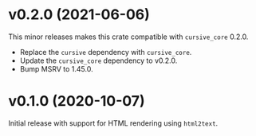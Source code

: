 <!---
SPDX-FileCopyrightText: 2020-2021 Robin Krahl <robin.krahl@ireas.org>
SPDX-License-Identifier: CC0-1.0
-->

# v0.2.0 (2021-06-06)

This minor releases makes this crate compatible with `cursive_core` 0.2.0.

- Replace the `cursive` dependency with `cursive_core`.
- Update the `cursive_core` dependency to v0.2.0.
- Bump MSRV to 1.45.0.

# v0.1.0 (2020-10-07)

Initial release with support for HTML rendering using `html2text`.

